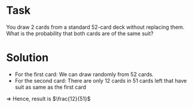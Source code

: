 # Task

You draw 2 cards from a standard 52-card deck without replacing them. What is the probability that both cards are of the
same suit?

# Solution

* For the first card: We can draw randomly from 52 cards.
* For the second card: There are only 12 cards in 51 cards left that have suit as same as the first card

$\Rightarrow$ Hence, result is $\frac{12}{51}$